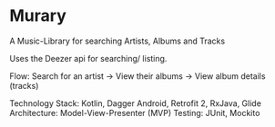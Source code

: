 # Murary

A Music-Library for searching Artists, Albums and Tracks

Uses the Deezer api for searching/ listing.

Flow: Search for an artist -> View their albums -> View album details (tracks)

Technology Stack: Kotlin, Dagger Android, Retrofit 2, RxJava, Glide
Architecture: Model-View-Presenter (MVP)
Testing: JUnit, Mockito
